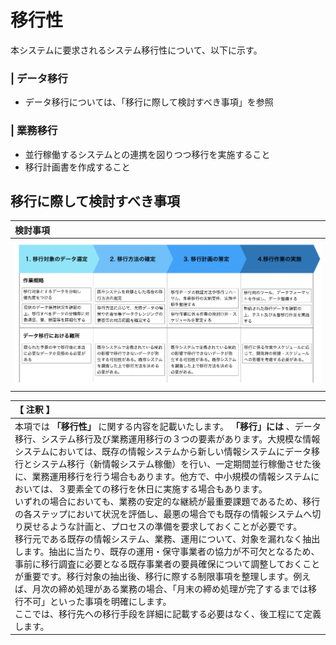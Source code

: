 # 移行性
本システムに要求されるシステム移行性について、以下に示す。

### | データ移行
* データ移行については、「移行に際して検討すべき事項」を参照

### | 業務移行
* 並行稼働するシステムとの連携を図りつつ移行を実施すること
* 移行計画書を作成すること

## 移行に際して検討すべき事項
|検討事項|
|:---|
|![image](./image/portability.png)|


|【 注釈 】|
|:---|
|本項では **「移行性」** に関する内容を記載いたします。 **「移行」には** 、データ移行、システム移行及び業務運用移行の３つの要素があります。大規模な情報システムにおいては、既存の情報システムから新しい情報システムにデータ移行とシステム移行（新情報システム稼働）を行い、一定期間並行稼働させた後に、業務運用移行を行う場合もあります。他方で、中小規模の情報システムにおいては、３要素全ての移行を休日に実施する場合もあります。<br>いずれの場合においても、業務の安定的な継続が最重要課題であるため、移行の各ステップにおいて状況を評価し、最悪の場合でも既存の情報システムへ切り戻せるような計画と、プロセスの準備を要求しておくことが必要です。<br>移行元である既存の情報システム、業務、運用について、対象を漏れなく抽出します。抽出に当たり、既存の運用・保守事業者の協力が不可欠となるため、事前に移行調査に必要となる既存事業者の要員確保について調整しておくことが重要です。移行対象の抽出後、移行に際する制限事項を整理します。例えば、月次の締め処理がある業務の場合、「月末の締め処理が完了するまでは移行不可」といった事項を明確にします。<br>ここでは、移行先への移行手段を詳細に記載する必要はなく、後工程にて定義します。|
